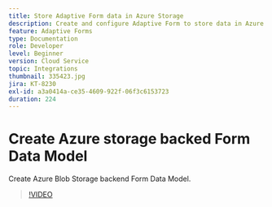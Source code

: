 ```yaml
---
title: Store Adaptive Form data in Azure Storage
description: Create and configure Adaptive Form to store data in Azure Storage
feature: Adaptive Forms
type: Documentation
role: Developer
level: Beginner
version: Cloud Service
topic: Integrations
thumbnail: 335423.jpg
jira: KT-8230
exl-id: a3a0414a-ce35-4609-922f-06f3c6153723
duration: 224
---
```

# Create Azure storage backed Form Data Model

Create Azure Blob Storage backend Form Data Model.

>[!VIDEO](https://video.tv.adobe.com/v/335423?quality=12&learn=on)
